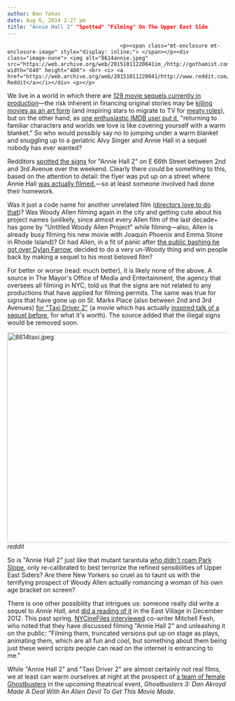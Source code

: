 ```yaml
---
author: Ben Yakas
date: Aug 6, 2014 2:27 pm
title: "Annie Hall 2" "Spotted" "Filming" On The Upper East Side
---
```


	
										<p><span class="mt-enclosure mt-enclosure-image" style="display: inline;"> </span></p><div class="image-none"> <img alt="8614annie.jpeg" src="https://web.archive.org/web/20151011220041im_/http://gothamist.com/attachments/byakas/8614annie.jpeg" width="640" height="480"> <br> <i> <a href="https://web.archive.org/web/20151011220041/http://www.reddit.com/r/nyc/comments/2cqdnv/annie_hall_sequel_filming_in_ues/">via Reddit</a></i></div> <p></p>

<p>We live in a world in which there are <a href="https://web.archive.org/web/20151011220041/http://www.denofgeek.com/movies/sequels/30022/129-movie-sequels-currently-in-the-works">129 movie sequels currently in production</a>&#x2014;the risk inherent in financing original stories may be <a href="https://web.archive.org/web/20151011220041/http://www.gq.com/entertainment/movies-and-tv/201102/the-day-the-movies-died-mark-harris">killing movies as an art form</a> (and inspiring stars to migrate to TV for <a href="https://web.archive.org/web/20151011220041/http://gothamist.com/tags/truedetective">meaty roles</a>), but on the other hand, as <a href="https://web.archive.org/web/20151011220041/http://www.imdb.com/list/ls056448769/">one enthusiastic IMDB user put it</a>, &quot;returning to familiar characters and worlds we love is like covering yourself with a warm blanket.&quot; So who would possibly say no to jumping under a warm blanket and snuggling up to a geriatric Alvy Singer and Annie Hall in a sequel nobody has ever wanted? </p>

<p>Redditors <a href="https://web.archive.org/web/20151011220041/http://www.reddit.com/r/nyc/comments/2cqdnv/annie_hall_sequel_filming_in_ues/">spotted the signs</a> for &quot;Annie Hall 2&quot; on E 66th Street between 2nd and 3rd Avenue over the weekend. Clearly there <em>could</em> be something to this, based on the attention to detail: the flyer was put up on a street where Annie Hall <a href="https://web.archive.org/web/20151011220041/http://www.scoutingny.com/the-filming-locations-of-annie-hall-part-1-new-york-youve-changed/">was actually filmed.</a>&#x2014;so at least someone involved had done their homework.</p>

<p>Was it just a code name for another unrelated film (<a href="https://web.archive.org/web/20151011220041/http://articles.chicagotribune.com/2011-09-06/entertainment/ct-ent-0906-production-code-names-20110906_1_code-names-superman-movie-batman-movie">directors love to do that</a>)? Was Woody Allen filming again in the city and getting cute about his project names (unlikely, since almost every Allen film of the last decade+ has gone by &quot;Untitled Woody Allen Project&quot; while filming&#x2014;also, Allen is already busy filming his new movie with Joaquin Phoenix and Emma Stone in Rhode Island)? Or had Allen, in a fit of panic after <a href="https://web.archive.org/web/20151011220041/http://gothamist.com/tags/woodyallen">the public bashing he got over Dylan Farrow</a>, decided to do a very un-Woody thing and win people back by making a sequel to his most beloved film?</p>

<p>For better or worse (read: much better), it is likely none of the above. A source in The Mayor&apos;s Office of Media and Entertainment, the agency that oversees all filming in NYC, told us that the signs are not related to any productions that have applied for filming permits. The same was true for signs that have gone up on St. Marks Place (also between 2nd and 3rd Avenues) <a href="https://web.archive.org/web/20151011220041/http://bedfordandbowery.com/2014/08/is-taxi-driver-2-really-filming-on-st-marks-place/">for &quot;Taxi Driver 2&quot;</a> (a movie which has actually <a href="https://web.archive.org/web/20151011220041/http://web.archive.org/web/20091027025319/http://www.geocities.com/faustus_08520/taxidriver2.html">inspired talk of a sequel before</a>, for what it&apos;s worth). The source added that the illegal signs would be removed soon.</p>

<p><span class="mt-enclosure mt-enclosure-image" style="display: inline;"> </span></p><div class="image-none"> <img alt="8614taxi.jpeg" src="https://web.archive.org/web/20151011220041im_/http://gothamist.com/attachments/byakas/8614taxi.jpeg" width="640" height="480"> <br> <i> reddit</i></div> <p></p>

<p>So is &quot;Annie Hall 2&quot; just like that mutant tarantula <a href="https://web.archive.org/web/20151011220041/http://gothamist.com/2014/07/12/theres_no_tarantula_in_park_slope_b.php">who didn&apos;t roam Park Slope</a>, only re-calibrated to best terrorize the refined sensibilities of Upper East Siders? Are there New Yorkers so cruel as to taunt us with the terrifying prospect of Woody Allen actually romancing a woman of his own age bracket on screen? </p>

<p>There is one other possibility that intrigues us: someone really did write a sequel to <em>Annie Hall</em>, and <a href="https://web.archive.org/web/20151011220041/https://www.facebook.com/events/290603014374581/?source=1">did a reading of it</a> in the East Village in December 2012. This past spring, <a href="https://web.archive.org/web/20151011220041/http://www.nycinefiles.net/interviews/2014/4/17/ay8ithicldj936imkpbfwu2o9lb70v">NYCineFiles interviewed</a> co-writer Mitchell Fesh, who noted that they have discussed filming &quot;Annie Hall 2&quot; and unleashing it on the public: &quot;Filming them, truncated versions put up on stage as plays, animating them, which are all fun and cool, but something about them being just these weird scripts people can read on the internet is entrancing to me.&quot;</p>

<p>While &quot;Annie Hall 2&quot; and &quot;Taxi Driver 2&quot; are almost certainly not real films, we at least can warm ourselves at night at the prospect of <a href="https://web.archive.org/web/20151011220041/http://www.hollywoodreporter.com/heat-vision/ghostbusters-3-targets-paul-feig-723028">a team of female Ghostbusters</a> in the upcoming theatrical event, <em>Ghostbusters 3: Dan Akroyd Made A Deal With An Alien Devil To Get This Movie Made</em>.</p>					
										
									
				